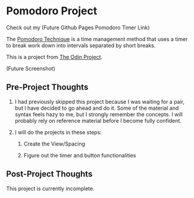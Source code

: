 # Pomodoro Project

Check out my (Future Github Pages Pomodoro Timer Link)

The [Pomodoro Technique](https://en.wikipedia.org/wiki/Pomodoro_Technique) is a time management method that uses a timer to break work down into intervals separated by short breaks.

This is a project from [The Odin Project](https://www.theodinproject.com/courses/web-development-101/lessons/pairing-project).

(Future Screenshot)

## Pre-Project Thoughts

1. I had previously skipped this project because I was waiting for a pair, but I have decided to go ahead and do it. Some of the material and syntax feels hazy to me, but I strongly remember the concepts. I will probably rely on reference material before I become fully confident.

2. I will do the projects in these steps:
	
	1. Create the View/Spacing

	2. Figure out the timer and button functionalities

## Post-Project Thoughts

This project is currently incomplete.